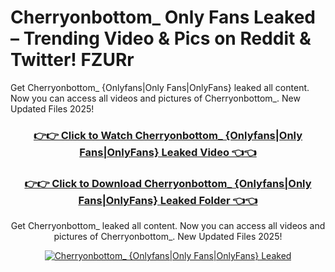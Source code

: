 # Cherryonbottom_ Only Fans Leaked – Trending Video & Pics on Reddit & Twitter! FZURr

Get Cherryonbottom_ {Onlyfans|Only Fans|OnlyFans} leaked all content. Now you can access all videos and pictures of Cherryonbottom_. New Updated Files 2025!  
<div align="center">
  
### [👉👉 Click to Watch Cherryonbottom_ {Onlyfans|Only Fans|OnlyFans} Leaked Video 👈👈](https://links2leaks.com/cherryonbottom_)  
### [👉👉 Click to Download Cherryonbottom_ {Onlyfans|Only Fans|OnlyFans} Leaked Folder 👈👈](https://links2leaks.com/cherryonbottom_)  

Get Cherryonbottom_ leaked all content. Now you can access all videos and pictures of Cherryonbottom_. New Updated Files 2025!  

[![Cherryonbottom_ {Onlyfans|Only Fans|OnlyFans} Leaked](https://i.ibb.co/93hzkbrt/l2l.gif)](https://links2leaks.com/cherryonbottom_)  

</div>
